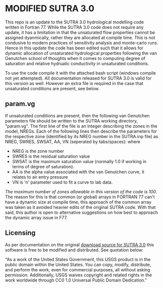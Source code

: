 # MODIFIED SUTRA 3.0 

This repo is an update to the SUTRA 3.0 hydrological modelling code written in Fortran 77. While the SUTRA 3.0 
code does not require any update, it has a limitation in that the unsaturated flow properties cannot be assigned 
dyanmically, rather they are allocated at compile time. This is not condusive to modern practices of sensitivity 
analysis and monte-carlo runs.  Hence in this update the code has been edited such that it allows for dynamic allocation 
of unsaturated hydrological properties following the van Genutchen school of thoughts when it comes to computing degree of 
saturation and relative hydrualic conductivity in unsaturated conditions. 

To use the code compile it with the attached bash script (windows compile not yet attempted). All documentation 
released for SUTRA 3.0 is valid for this version as well. However an extra file is required in the case that 
unsaturated conditions are present, see below. 

## param.vg 
If unsaturated conditions are present, then the following van Genutchen parameters file should be written to 
the SUTRA working directory, "param.vg". The first line of the file is an integer describing the zones in the 
model, NREGs. Each of the following lines then describe the parameters for the respective zone (identified by its 
NREG number in the SUTRA.inp file) as NREG, SWRES, SWSAT, AA, VN (seperated by tabs/spaces): where
- NREG is the zone number 
- SWRES is the residual saturation value 
- SWSAT is the maximum saturation value (normally 1.0 if working in terms of degree of saturation). 
- AA is the alpha value associated with the van Genutchen curve, it relates to air entry pressure
- VN is 'n' parameter used to fit a curve to lab data. 
	 
*The maximum number of zones allowable in this version of the code is 100*. The reason for this is that common 
(or global) arrays in FORTRAN 77 can't have a dynamic size at compile time, this approach of the common array was 
taken as it avoided heavier edits of the original SUTRA code. With that said, this author is open
to alternative suggestions on how best to approach the dynamic array issue in F77. 

## Licensing 
As per documentation on the original [download source for SUTRA 3.0](https://www.usgs.gov/software/sutra-a-model-2d-or-3d-saturated-unsaturated-variable-density-ground-water-flow-solute-or) this software is free to be modified and distributed. See quotation below: 

"As a work of the United States Government, this USGS product is in the public domain within the United States. You can copy, modify, distribute, and perform the work, even for commercial purposes, all without asking permission. Additionally, USGS waives copyright and related rights in the work worldwide through CC0 1.0 Universal Public Domain Dedication." 

